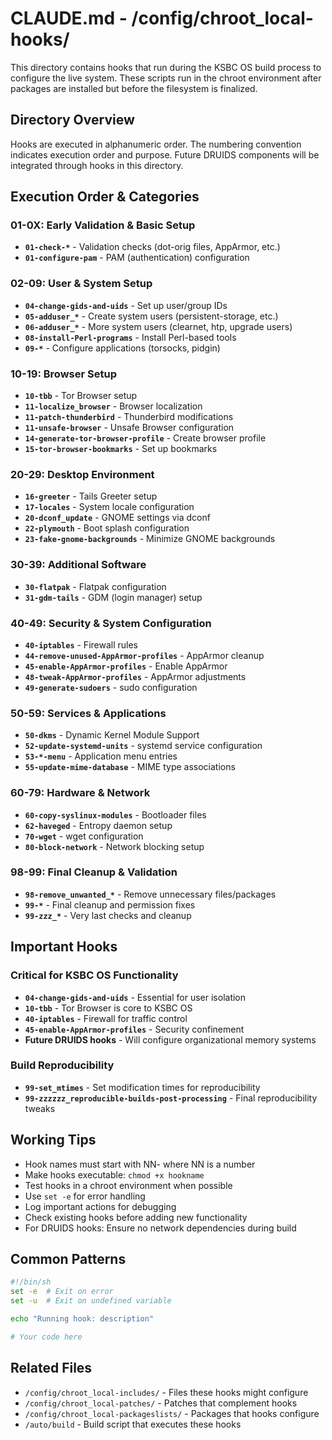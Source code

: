 # CLAUDE.md - /config/chroot_local-hooks/

This directory contains hooks that run during the KSBC OS build process to configure the live system. These scripts run in the chroot environment after packages are installed but before the filesystem is finalized.

## Directory Overview

Hooks are executed in alphanumeric order. The numbering convention indicates execution order and purpose. Future DRUIDS components will be integrated through hooks in this directory.

## Execution Order & Categories

### 01-0X: Early Validation & Basic Setup
- **`01-check-*`** - Validation checks (dot-orig files, AppArmor, etc.)
- **`01-configure-pam`** - PAM (authentication) configuration

### 02-09: User & System Setup
- **`04-change-gids-and-uids`** - Set up user/group IDs
- **`05-adduser_*`** - Create system users (persistent-storage, etc.)
- **`06-adduser_*`** - More system users (clearnet, htp, upgrade users)
- **`08-install-Perl-programs`** - Install Perl-based tools
- **`09-*`** - Configure applications (torsocks, pidgin)

### 10-19: Browser Setup
- **`10-tbb`** - Tor Browser setup
- **`11-localize_browser`** - Browser localization
- **`11-patch-thunderbird`** - Thunderbird modifications
- **`11-unsafe-browser`** - Unsafe Browser configuration
- **`14-generate-tor-browser-profile`** - Create browser profile
- **`15-tor-browser-bookmarks`** - Set up bookmarks

### 20-29: Desktop Environment
- **`16-greeter`** - Tails Greeter setup
- **`17-locales`** - System locale configuration
- **`20-dconf_update`** - GNOME settings via dconf
- **`22-plymouth`** - Boot splash configuration
- **`23-fake-gnome-backgrounds`** - Minimize GNOME backgrounds

### 30-39: Additional Software
- **`30-flatpak`** - Flatpak configuration
- **`31-gdm-tails`** - GDM (login manager) setup

### 40-49: Security & System Configuration
- **`40-iptables`** - Firewall rules
- **`44-remove-unused-AppArmor-profiles`** - AppArmor cleanup
- **`45-enable-AppArmor-profiles`** - Enable AppArmor
- **`48-tweak-AppArmor-profiles`** - AppArmor adjustments
- **`49-generate-sudoers`** - sudo configuration

### 50-59: Services & Applications
- **`50-dkms`** - Dynamic Kernel Module Support
- **`52-update-systemd-units`** - systemd service configuration
- **`53-*-menu`** - Application menu entries
- **`55-update-mime-database`** - MIME type associations

### 60-79: Hardware & Network
- **`60-copy-syslinux-modules`** - Bootloader files
- **`62-haveged`** - Entropy daemon setup
- **`70-wget`** - wget configuration
- **`80-block-network`** - Network blocking setup

### 98-99: Final Cleanup & Validation
- **`98-remove_unwanted_*`** - Remove unnecessary files/packages
- **`99-*`** - Final cleanup and permission fixes
- **`99-zzz_*`** - Very last checks and cleanup

## Important Hooks

### Critical for KSBC OS Functionality
- **`04-change-gids-and-uids`** - Essential for user isolation
- **`10-tbb`** - Tor Browser is core to KSBC OS
- **`40-iptables`** - Firewall for traffic control
- **`45-enable-AppArmor-profiles`** - Security confinement
- **Future DRUIDS hooks** - Will configure organizational memory systems

### Build Reproducibility
- **`99-set_mtimes`** - Set modification times for reproducibility
- **`99-zzzzzz_reproducible-builds-post-processing`** - Final reproducibility tweaks

## Working Tips

- Hook names must start with NN- where NN is a number
- Make hooks executable: `chmod +x hookname`
- Test hooks in a chroot environment when possible
- Use `set -e` for error handling
- Log important actions for debugging
- Check existing hooks before adding new functionality
- For DRUIDS hooks: Ensure no network dependencies during build

## Common Patterns

```bash
#!/bin/sh
set -e  # Exit on error
set -u  # Exit on undefined variable

echo "Running hook: description"

# Your code here
```

## Related Files
- `/config/chroot_local-includes/` - Files these hooks might configure
- `/config/chroot_local-patches/` - Patches that complement hooks
- `/config/chroot_local-packageslists/` - Packages that hooks configure
- `/auto/build` - Build script that executes these hooks